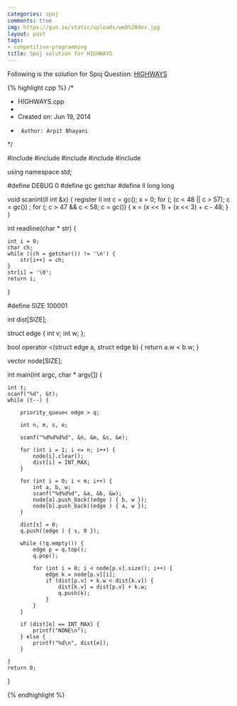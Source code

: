 ```yaml
---
categories: spoj
comments: true
img: https://gun.io/static/uploads/web%20dev.jpg
layout: post
tags:
- competitive-programming
title: Spoj solution for HIGHWAYS
---
```


Following is the solution for Spoj Question: [HIGHWAYS](http://www.spoj.com/problems/HIGHWAYS/)

{% highlight cpp %}
/*
 * HIGHWAYS.cpp
 *
 *  Created on: Jun 19, 2014
 *      Author: Arpit Bhayani
 */

#include <queue>
#include <climits>
#include <cstdio>
#include <cstdlib>
#include <iostream>

using namespace std;

#define DEBUG 0
#define gc getchar
#define ll long long

void scanint(ll int &x) {
	register ll int c = gc();
	x = 0;
	for (; (c < 48 || c > 57); c = gc())
		;
	for (; c > 47 && c < 58; c = gc()) {
		x = (x << 1) + (x << 3) + c - 48;
	}
}

int readline(char * str) {

	int i = 0;
	char ch;
	while ((ch = getchar()) != '\n') {
		str[i++] = ch;
	}
	str[i] = '\0';
	return i;
}

#define SIZE 100001

int dist[SIZE];

struct edge {
	int v;
	int w;
};


bool operator <(struct edge a, struct edge b) {
	return a.w < b.w;
}

vector<edge> node[SIZE];

int main(int argc, char * argv[]) {

	int t;
	scanf("%d", &t);
	while (t--) {

		priority_queue< edge > q;

		int n, m, s, e;

		scanf("%d%d%d%d", &n, &m, &s, &e);

		for (int i = 1; i <= n; i++) {
			node[i].clear();
			dist[i] = INT_MAX;
		}

		for (int i = 0; i < m; i++) {
			int a, b, w;
			scanf("%d%d%d", &a, &b, &w);
			node[a].push_back((edge ) { b, w });
			node[b].push_back((edge ) { a, w });
		}

		dist[s] = 0;
		q.push((edge ) { s, 0 });

		while (!q.empty()) {
			edge p = q.top();
			q.pop();

			for (int i = 0; i < node[p.v].size(); i++) {
				edge k = node[p.v][i];
				if (dist[p.v] + k.w < dist[k.v]) {
					dist[k.v] = dist[p.v] + k.w;
					q.push(k);
				}
			}
		}

		if (dist[e] == INT_MAX) {
			printf("NONE\n");
		} else {
			printf("%d\n", dist[e]);
		}

	}
	return 0;
}

{% endhighlight %}